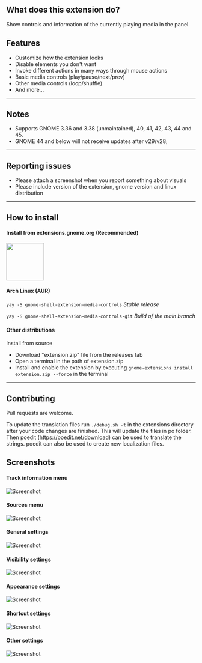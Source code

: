 ## What does this extension do?

Show controls and information of the currently playing media in the panel.

## Features

-   Customize how the extension looks
-   Disable elements you don't want
-   Invoke different actions in many ways through mouse actions
-   Basic media controls (play/pause/next/prev)
-   Other media controls (loop/shuffle)
-   And more...

---

## Notes

-   Supports GNOME 3.36 and 3.38 (unmaintained), 40, 41, 42, 43, 44 and 45.
-   GNOME 44 and below will not receive updates after v29/v28;

---

## Reporting issues

-   Please attach a screenshot when you report something about visuals
-   Please include version of the extension, gnome version and linux distribution

---

## How to install

#### Install from extensions.gnome.org (Recommended)

[<img src="assets/images/get-ego.png" height="100">](https://extensions.gnome.org/extension/4470/media-controls/)

#### Arch Linux (AUR)

`yay -S gnome-shell-extension-media-controls` _Stable release_

`yay -S gnome-shell-extension-media-controls-git` _Build of the main branch_

#### Other distributions

Install from source

-   Download "extension.zip" file from the releases tab
-   Open a terminal in the path of extension.zip
-   Install and enable the extension by executing `gnome-extensions install extension.zip --force` in the terminal

---

## Contributing

Pull requests are welcome.

To update the translation files run `./debug.sh -t` in the extensions directory after your code changes are finished. This will update the files in po folder. Then poedit (https://poedit.net/download) can be used to translate the strings. poedit can also be used to create new localization files.

## Screenshots

#### Track information menu

![Screenshot](assets/images/track_info_menu.png)

#### Sources menu

![Screenshot](assets/images/sources_menu.png)

#### General settings

![Screenshot](assets/images/settings_page_1.png)

#### Visibility settings

![Screenshot](assets/images/settings_page_2.png)

#### Appearance settings

![Screenshot](assets/images/settings_page_3.png)

#### Shortcut settings

![Screenshot](assets/images/settings_page_4.png)

#### Other settings

![Screenshot](assets/images/settings_page_5.png)
